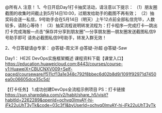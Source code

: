@所有人
注意！
1、今日开启Day1打卡抽奖活动，请注意以下提示：
（1）朋友圈截图的收集时间截止到5月14日10:00，过期发给助手的截图不再有效；
（2）抽奖码会逐一私信，9号助手会在5月14日（明天）上午12点前全部私信完毕，人数较多，请耐心等待！
（3）抽奖流程说明转发流程为：打卡程序—完成打卡—跳出打卡完成海报—点击“保存并分享到朋友圈”—分享朋友圈—朋友圈发送截图私信9号助手即可
请务必截图私信9号助手，转发入群无效！

2、今日答疑请@专家：
@答疑-周文洋
@答疑-孙超
@答疑-Saw

Day1： HE2E DevOps实施框架概述
课程资料下载【课堂入口】
https://education.huaweicloud.com:8443/courses/course-v1:HuaweiX+CBUCNXV009+Self-paced/courseware/f511cf13a1e348c792f8bbec6d02b8d9/1091f92971d7450ea0c06605dce35c5d/

【打卡任务】
1.成功创建DevOps全流程示例项目
PS：打卡链接
https://sun.sharedaka.com/v2/habit/share_h5/visit?habitId=2262289&openId=ochvq0ImvAY-hi-iFk22uUhT3yTk&code=03c3f1&byUserId=ochvq0ImvAY-hi-iFk22uUhT3yTk